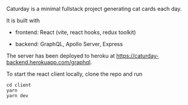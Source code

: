 Caturday is a minimal fullstack project generating cat cards each day.

It is built with

- frontend: React (vite, react hooks, redux toolkit)

- backend: GraphQL, Apollo Server, Express

The server has been deployed to heroku at https://caturday-backend.herokuapp.com/graphql.

To start the react client locally, clone the repo and run

```
cd client
yarn
yarn dev
```
